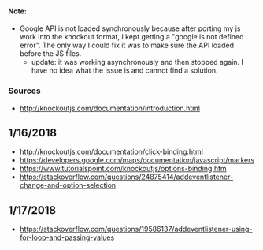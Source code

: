 #### Note:
- Google API is not loaded synchronously because after porting my js work into the knockout format, I kept getting a "google is not defined error". The only way I could fix it was to make sure the API loaded before the JS files.
  - update: it was working asynchronously and then stopped again. I have no idea what the issue is and cannot find a solution.

### Sources

- http://knockoutjs.com/documentation/introduction.html

## 1/16/2018

- http://knockoutjs.com/documentation/click-binding.html
- https://developers.google.com/maps/documentation/javascript/markers
- https://www.tutorialspoint.com/knockoutjs/options-binding.htm
- https://stackoverflow.com/questions/24875414/addeventlistener-change-and-option-selection

## 1/17/2018
- https://stackoverflow.com/questions/19586137/addeventlistener-using-for-loop-and-passing-values

